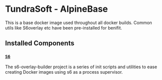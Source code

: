 # TundraSoft - AlpineBase

This is a base docker image used throughout all docker builds. Common
utils like S6overlay etc have been pre-installed for benifit.

## Installed Components

### [`S6`]([!https://github.com/just-containers/s6-overlay#the-docker-way "S6 Github link")

The s6-overlay-builder project is a series of init scripts and utilities to ease creating Docker images using s6 as a process supervisor.
